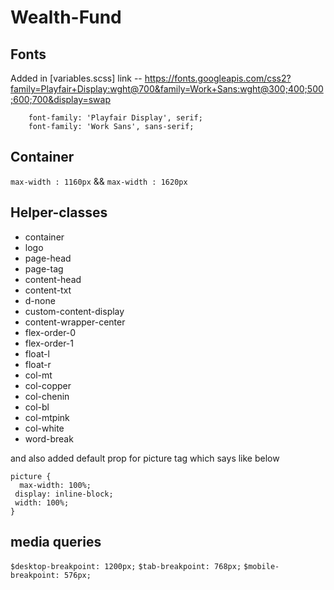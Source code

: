 # Wealth-Fund

## Fonts
   Added in [variables.scss]
   link -- https://fonts.googleapis.com/css2?family=Playfair+Display:wght@700&family=Work+Sans:wght@300;400;500;600;700&display=swap
  
        font-family: 'Playfair Display', serif;
        font-family: 'Work Sans', sans-serif;
   

## Container
  `max-width : 1160px` &&  `max-width : 1620px`

## Helper-classes
  - container
  - logo
  - page-head
  - page-tag
  - content-head
  - content-txt
  - d-none
  - custom-content-display
  - content-wrapper-center
  - flex-order-0
  - flex-order-1
  - float-l
  - float-r
  - col-mt
  - col-copper
  - col-chenin
  - col-bl
  - col-mtpink
  - col-white
  - word-break
 
 and also added default prop for picture tag which says like below

    picture {
      max-width: 100%;
     display: inline-block;
     width: 100%;
    }

## media queries
   `$desktop-breakpoint: 1200px;`
   `$tab-breakpoint: 768px;`
   `$mobile-breakpoint: 576px;`
